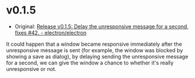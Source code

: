 # v0.1.5

* Original: [Release v0.1.5: Delay the unresponsive message for a second, fixes #42. - electron/electron](https://github.com/electron/electron/releases/tag/v0.1.5)

It could happen that a window became responsive immediately after the unresponsive message is sent (for example, the window was blocked by showing a save as dialog), by delaying sending the unresponsive message for a second, we can give the window a chance to whether it's really unresponsive or not.
